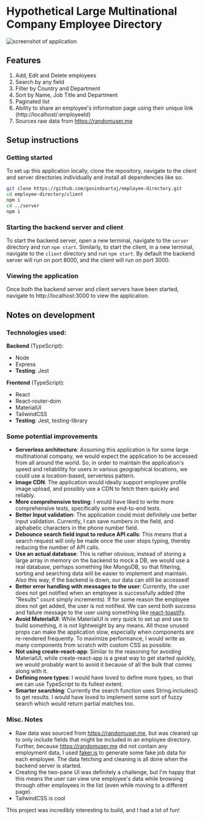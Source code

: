 # Hypothetical Large Multinational Company Employee Directory

![screenshot of application](https://user-images.githubusercontent.com/22091405/147377709-e85effcb-9d6e-4a7a-8444-1d10f793d26a.png)

## Features
1. Add, Edit and Delete employees
2. Search by any field
3. Filter by Country and Department
4. Sort by Name, Job Title and Department
5. Paginated list
6. Ability to share an employee's information page using their unique link (http://localhost/:employeeId)
7. Sources raw data from https://randomuser.me

## Setup instructions
### Getting started
To set up this application locally, clone the repository, navigate to the client and server directories individually and install all dependencies like so:
```bash
git clone https://github.com/govindsartaj/employee-directory.git
cd employee-directory/client
npm i
cd ../server
npm i
```

### Starting the backend server and client
To start the backend server, open a new terminal, navigate to the ``server`` directory and run ``npm start``. Similarly, to start the client, in a new terminal, navigate to the ``client`` directory and run ``npm start``. By default the backend server will run on port 8000, and the client will run on port 3000.

### Viewing the application
Once both the backend server and client servers have been started, navigate to http://localhost:3000 to view the application.


## Notes on development
### Technologies used:

**Backend** (TypeScript):
* Node
* Express
* **Testing**: Jest
	
**Frontend** (TypeScript):
* React
* React-router-dom
* MaterialUI
* TailwindCSS
* **Testing**: Jest, testing-library

### Some potential improvements
* **Serverless architecture**: Assuming this application is for some large multinational company, we would expect the application to be accessed from all around the world. So, in order to maintain the application's speed and reliablility for users in various geographical locations, we could use a location-based, serverless pattern.
* **Image CDN**: The application would ideally support employee profile image upload, and possibly use a CDN to fetch them quickly and reliably.
* **More comprehensive testing**: I would have liked to write more comprehensive tests, specifically some end-to-end tests.
* **Better Input validation**: The application could most definitely use better input validation. Currently, I can save numbers in the field, and alphabetic characters in the phone number field.
* **Debounce search field input to reduce API calls**: This means that a search request will only be made once the user stops typing, thereby reducing the number of API calls.
* **Use an actual database**: This is rather obvious; instead of storing a large array in memory on the backend to mock a DB, we would use a real database, perhaps something like MongoDB, so that filtering, sorting and searching data will be easier to implement and maintain. Also this way, if the backend is down, our data can still be accessed!
* **Better error handling with messages to the user**: Currently, the user does not get notified when an employee is successfully added (the "Results" count simply increments). If for some reason the employee does not get added, the user is not notified. We can send both success and failure message to the user using something like [react-toastify](https://fkhadra.github.io/react-toastify/api/toast/).
* **Avoid MaterialUI**: While MaterialUI is very quick to set up and use to build something, it is not lightweight by any means. All those unused props can make the application slow, especially when components are re-rendered frequently. To maximize performance, I would write as many components from scratch with custom CSS as possible.
* **Not using create-react-app**: Similar to the reasoning for avoiding MaterialUI, while create-react-app is a great way to get started quickly, we would probably want to avoid it because of all the bulk that comes along with it.
* **Defining more types**: I would have loved to define more types, so that we can use TypeScript to its fullest extent.
* **Smarter searching**: Currently the search function uses String.includes() to get results. I would have loved to implement some sort of fuzzy search which would return partial matches too.

### Misc. Notes
* Raw data was sourced from https://randomuser.me, but was cleaned up to only include fields that might be included in an employee directory. Further, because https://randomuser.me did not contain any employment data, I used [faker.js](https://github.com/marak/Faker.js/) to generate some fake job data for each employee. The data fetching and cleaning is all done when the backend server is started.
* Creating the two-pane UI was definitely a challenge, but I'm happy that this means the user can view one employee's data while browsing through other employees in the list (even while moving to a different page).
* TailwindCSS is cool

This project was incredibly interesting to build, and I had a lot of fun!
